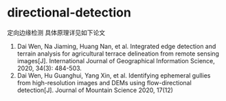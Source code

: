 # directional-detection
 定向边缘检测 具体原理详见如下论文
1.	Dai Wen, Na Jiaming, Huang Nan, et al. Integrated edge detection and terrain analysis for agricultural terrace delineation from remote sensing images[J]. International Journal of Geographical Information Science, 2020, 34(3): 484-503.
2. Dai Wen, Hu Guanghui, Yang Xin, et al. Identifying ephemeral gullies from high-resolution images and DEMs using flow-directional detection[J]. Journal of Mountain Science 2020, 17(12)
